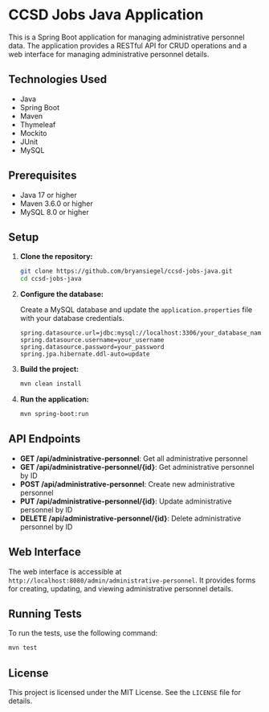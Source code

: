 # CCSD Jobs Java Application

This is a Spring Boot application for managing administrative personnel data. The application provides a RESTful API for CRUD operations and a web interface for managing administrative personnel details.

## Technologies Used

- Java
- Spring Boot
- Maven
- Thymeleaf
- Mockito
- JUnit
- MySQL

## Prerequisites

- Java 17 or higher
- Maven 3.6.0 or higher
- MySQL 8.0 or higher

## Setup

1. **Clone the repository:**

    ```sh
    git clone https://github.com/bryansiegel/ccsd-jobs-java.git
    cd ccsd-jobs-java
    ```

2. **Configure the database:**

   Create a MySQL database and update the `application.properties` file with your database credentials.

    ```properties
    spring.datasource.url=jdbc:mysql://localhost:3306/your_database_name
    spring.datasource.username=your_username
    spring.datasource.password=your_password
    spring.jpa.hibernate.ddl-auto=update
    ```

3. **Build the project:**

    ```sh
    mvn clean install
    ```

4. **Run the application:**

    ```sh
    mvn spring-boot:run
    ```

## API Endpoints

- **GET /api/administrative-personnel**: Get all administrative personnel
- **GET /api/administrative-personnel/{id}**: Get administrative personnel by ID
- **POST /api/administrative-personnel**: Create new administrative personnel
- **PUT /api/administrative-personnel/{id}**: Update administrative personnel by ID
- **DELETE /api/administrative-personnel/{id}**: Delete administrative personnel by ID

## Web Interface

The web interface is accessible at `http://localhost:8080/admin/administrative-personnel`. It provides forms for creating, updating, and viewing administrative personnel details.

## Running Tests

To run the tests, use the following command:

```sh
mvn test
```

## License

This project is licensed under the MIT License. See the `LICENSE` file for details.